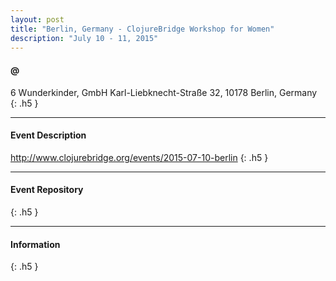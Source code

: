 ```yaml
---
layout: post
title: "Berlin, Germany - ClojureBridge Workshop for Women"
description: "July 10 - 11, 2015"
---
```


#### @

6 Wunderkinder, GmbH Karl-Liebknecht-Straße 32, 10178 Berlin, Germany
{: .h5 }

---

#### Event Description

<http://www.clojurebridge.org/events/2015-07-10-berlin>
{: .h5 }

---

#### Event Repository

{: .h5 }

---

#### Information

{: .h5 }